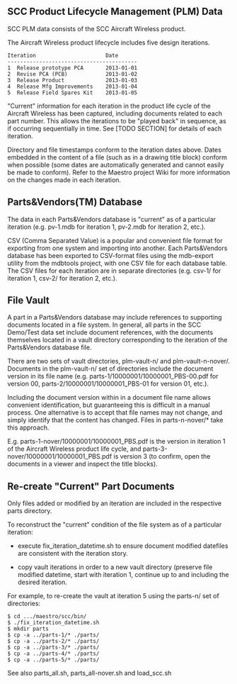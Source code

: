 ## SCC Product Lifecycle Management (PLM) Data

SCC PLM data consists of the SCC Aircraft Wireless product.

The Aircraft Wireless product lifecycle includes five design iterations.

    Iteration                      Date
    -----------------------------------------
    1  Release prototype PCA       2013-01-01
    2  Revise PCA (PCB)            2013-01-02
    3  Release Product             2013-01-03
    4  Release Mfg Improvements    2013-01-04
    5  Release Field Spares Kit    2013-01-05

"Current" information for each iteration in the product life cycle of 
the Aircraft Wireless has been captured, including documents related to 
each part number. This allows the iterations to be "played back" in 
sequence, as if occurring sequentially in time. See [TODO SECTION] for
details of each iteration.

Directory and file timestamps conform to the iteration dates above. 
Dates embedded in the content of a file (such as in a drawing title 
block) conform when possible (some dates are automatically generated and 
cannot easily be made to conform). Refer to the Maestro project Wiki for 
more information on the changes made in each iteration.

## Parts&Vendors(TM) Database

The data in each Parts&Vendors database is "current" as of a particular 
iteration (e.g. pv-1.mdb for iteration 1, pv-2.mdb for iteration 2, 
etc.). 

CSV (Comma Separated Value) is a popular and convenient file format for 
exporting from one system and importing into another. Each Parts&Vendors 
database has been exported to CSV-format files using the mdb-export 
utility from the mdbtools project, with one CSV file for each database 
table. The CSV files for each iteration are in separate directories 
(e.g. csv-1/ for iteration 1, csv-2/ for iteration 2, etc.). 

## File Vault

A part in a Parts&Vendors database may include references to supporting 
documents located in a file system. In general, all parts in the SCC 
Demo/Test data set include document references, with the documents 
themselves located in a vault directory corresponding to the iteration 
of the Parts&Vendors database file. 

There are two sets of vault directories, plm-vault-n/ and 
plm-vault-n-nover/. Documents in the plm-vault-n/ set of directories 
include the document version in its file name (e.g. 
parts-1/10000001/10000001_PBS-00.pdf for version 00, 
parts-2/10000001/10000001_PBS-01 for version 01, etc.). 

Including the document version within in a document file name 
allows convenient identification, but guaranteeing this is difficult
in a manual process. One alternative is to accept that file names
may not change, and simply identify that the content has changed.
Files in parts-n-nover/* take this approach.

E.g. parts-1-nover/10000001/10000001_PBS.pdf is the 
version in iteration 1 of the Aircraft Wireless product life cycle, and 
parts-3-nover/10000001/10000001_PBS.pdf is version 3  (to confirm, open
the documents in a viewer and inspect the title blocks). 

## Re-create "Current" Part Documents

Only files added or modified by an iteration are included in the 
respective parts directory.

To reconstruct the "current" condition of the file system as of a
particular iteration:

- execute fix_iteration_datetime.sh to ensure document
modified datefiles are consistent with the iteration story.

- copy vault iterations in order to a new vault directory (preserve
  file modified datetime, start with iteration 1, continue up to and
  including the desired iteration. 

For example, to re-create the vault at iteration 5 using the 
parts-n/ set of directories: 

    $ cd .../maestro/scc/bin/
    $ ./fix_iteration_datetime.sh
    $ mkdir parts
    $ cp -a ../parts-1/* ./parts/
    $ cp -a ../parts-2/* ./parts/
    $ cp -a ../parts-3/* ./parts/
    $ cp -a ../parts-4/* ./parts/
    $ cp -a ../parts-5/* ./parts/

See also parts_all.sh, parts_all-nover.sh and load_scc.sh
